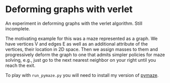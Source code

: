 # Deforming graphs with verlet

An experiment in deforming graphs with the verlet algorithm. Still incomplete.

The motivating example for this was a maze represented as a graph. We have vertices V and edges E 
as well as an additional attribute of the vertices, their location in 2D space. Then we assign masses to them 
and progressively deform the graph to one that admits simpler policies for maze solving, e.g., just go to the next nearest
neighbor on your right until you reach the exit. 

To play with `run_pymaze.py` you will need to install my version of [pymaze](https://github.com/kgourgou/pymaze).


